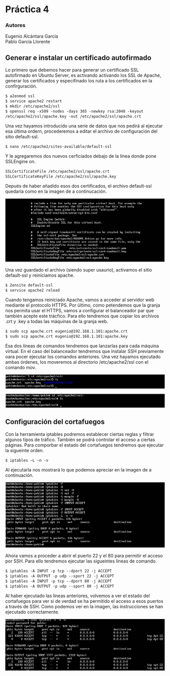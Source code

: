 # Práctica 4
### Autores
Eugenio Alcántara García  
Pablo García Llorente

## Generar e instalar un certificado autofirmado
Lo primero que debemos hacer para generar un certificado SSL autofirmado en Ubuntu Server, es activando activando los SSL de Apache, generar los certificados y especifinado los ruta a los certificados en la confirguración. 

    $ a2enmod ssl
    $ service apache2 restart
    $ mkdir /etc/apache2/ssl
    $ openssl req -x509 -nodes -days 365 -newkey rsa:2048 -keyout /etc/apache2/ssl/apache.key -out /etc/apache2/ssl/apache.crt

Una vez hayamos introducido una serie de datos que nos pedirá al ejecutar esa última ordern, procederemos a editar el archivo de configuración del sitio default-ssl. 

    $ nano /etc/apache2/sites-available/default-ssl
    
Y le agregaremos dos nuevos cerficiados debajo de la línea donde pone SSLEngine on. 
    
    SSLCertificateFile /etc/apache2/ssl/apache.crt 
    SSLCertificateKeyFile /etc/apache2/ssl/apache.key
    
Depués de haber añadido esos dos certificados, el archivo default-ssl quedaría como en la imagen de a continucación. 

![Archivo default-ssl](./imagenes/archivo_default_ssl.PNG)

Una vez guardado el archivo (siendo super usaurio), activamos el sitio default-ssl y reiniciamos apache.
        
    $ 2ensite default-ssl
    $ service apache2 reload
    
Cuando tengamos reiniciado Apache, vamos a acceder al servidor web mediante el protocolo HTTPS. Por último, como petendemos que la granja nos permita usar el HTTPS, vamos a configurar el balanceador par que también acepte este trácfico. Para ello tendremos que copiar los archivos .crt y .key a todas las máquinas de la granja web.  

    $ sudo scp apache.crt eugenio@192.168.1.101:apache.crt 
    $ sudo scp apache.crt eugenio@192.168.1.101:apache.key
    
Esa dos líneas de comandos tendremos que lanzarlas para cada máquina virtual. En el caso del balanceador tendremos que instalar SSH previamente oara pocer ejecutar los comandos anteriores. Una vez hayamos ejecutado ambas órdenes, los moveremos al directorio /etc/apache2/ssl con el comando mov.

![Certificados máquina virtual 1](./imagenes/certificados_M1.PNG)

![Certificados máquina virtual 2](./imagenes/certificados_M2.PNG)

## Configuración del cortafuegos

Con la herramienta iptables podremos establecer ciertas reglas y filtrar algunos tipos de tráfico. También se podrá controlar el acceso a ciertas páginas. Para comporbar el estado del cortafuegos tendremos que ejecutar la sigueinte orden. 

    $ iptables –L –n -v
    
Al ejecutarla nos mostrará lo que podemos apreciar en la imagen de a continuación. 

![iPtable abierto](./imagenes/iptablesAbierto.PNG)

Ahora vamos a proceder a abrir el puerto 22 y el 80 para permitir el acceso por SSH. Para ello tendremos ejecutar las sigueintes líneas de comando.

    $ iptables -A INPUT -p tcp --dport 22 -j ACCEPT 
    $ iptables -A OUTPUT -p udp --sport 22 -j ACCEPT
    $ iptables -A INPUT -p tcp --dport 80 -j ACCEPT 
    $ iptables -A OUTPUT -p udp --sport 80 -j ACCEPT

Al haber ejecutado las líneas anteriores, volvemos a ver el estado del cortafuegos para ver si de verdad se ha permitido el acceso a esos puertos a través de SSH. Como podemos ver en la imagen, las instrucciones se han ejecutado correctamente. 

![iPtables 1](./imagenes/iptables1.PNG)
 


